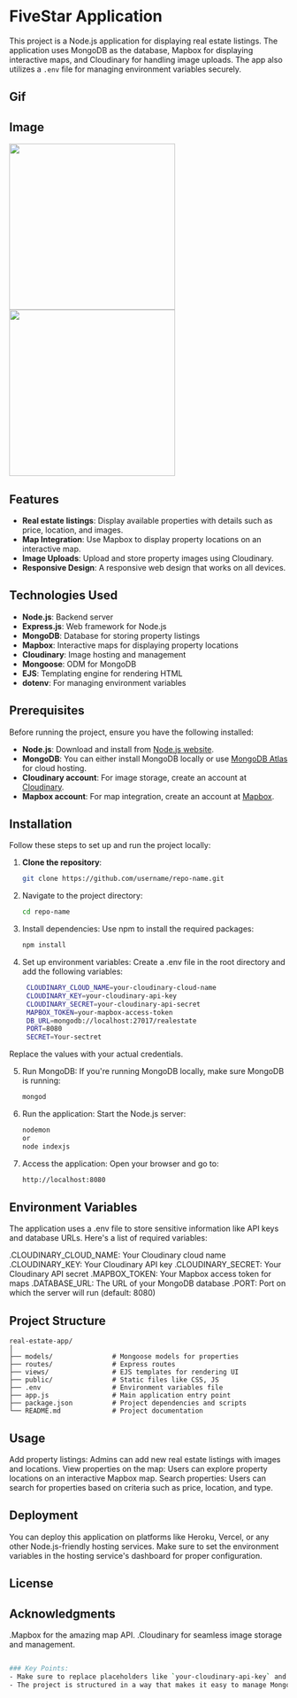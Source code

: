 # FiveStar Application

This project is a Node.js application for displaying real estate listings. The application uses MongoDB as the database, Mapbox for displaying interactive maps, and Cloudinary for handling image uploads. The app also utilizes a `.env` file for managing environment variables securely.

## Gif

## Image
<div>
  <img src='https://github.com/user-attachments/assets/1b679ff8-ad44-4540-bbd5-c0d5ab8dcc31' high='300' width='300'>
    <img src='https://github.com/user-attachments/assets/753208c8-ac66-413e-aa9c-f6173a9a288c' high='300' width='300'>

</div>

## Features

- **Real estate listings**: Display available properties with details such as price, location, and images.
- **Map Integration**: Use Mapbox to display property locations on an interactive map.
- **Image Uploads**: Upload and store property images using Cloudinary.
- **Responsive Design**: A responsive web design that works on all devices.
  
## Technologies Used

- **Node.js**: Backend server
- **Express.js**: Web framework for Node.js
- **MongoDB**: Database for storing property listings
- **Mapbox**: Interactive maps for displaying property locations
- **Cloudinary**: Image hosting and management
- **Mongoose**: ODM for MongoDB
- **EJS**: Templating engine for rendering HTML
- **dotenv**: For managing environment variables

## Prerequisites

Before running the project, ensure you have the following installed:

- **Node.js**: Download and install from [Node.js website](https://nodejs.org/).
- **MongoDB**: You can either install MongoDB locally or use [MongoDB Atlas](https://www.mongodb.com/cloud/atlas) for cloud hosting.
- **Cloudinary account**: For image storage, create an account at [Cloudinary](https://cloudinary.com/).
- **Mapbox account**: For map integration, create an account at [Mapbox](https://www.mapbox.com/).

## Installation

Follow these steps to set up and run the project locally:

1. **Clone the repository**:
   ```bash
   git clone https://github.com/username/repo-name.git

2. Navigate to the project directory:
   ```bash
   cd repo-name
3. Install dependencies: Use npm to install the required packages:
   ```bash
   npm install
4. Set up environment variables: Create a .env file in the root directory and add the following variables:
   ```bash
    CLOUDINARY_CLOUD_NAME=your-cloudinary-cloud-name
    CLOUDINARY_KEY=your-cloudinary-api-key
    CLOUDINARY_SECRET=your-cloudinary-api-secret
    MAPBOX_TOKEN=your-mapbox-access-token
    DB_URL=mongodb://localhost:27017/realestate
    PORT=8080
    SECRET=Your-sectret
Replace the values with your actual credentials.

5. Run MongoDB: If you're running MongoDB locally, make sure MongoDB is running:
   ```bash
   mongod
6. Run the application: Start the Node.js server:
   ```bash
   nodemon
   or
   node indexjs
   
7. Access the application: Open your browser and go to:
   ```bash
   http://localhost:8080

## Environment Variables
   The application uses a .env file to store sensitive information like API keys and database URLs. Here's a list of required variables:

  .CLOUDINARY_CLOUD_NAME: Your Cloudinary cloud name
  .CLOUDINARY_KEY: Your Cloudinary API key
  .CLOUDINARY_SECRET: Your Cloudinary API secret
  .MAPBOX_TOKEN: Your Mapbox access token for maps
  .DATABASE_URL: The URL of your MongoDB database
  .PORT: Port on which the server will run (default: 8080)

## Project Structure
   
    real-estate-app/
    │
    ├── models/               # Mongoose models for properties
    ├── routes/               # Express routes
    ├── views/                # EJS templates for rendering UI
    ├── public/               # Static files like CSS, JS
    ├── .env                  # Environment variables file
    ├── app.js                # Main application entry point
    ├── package.json          # Project dependencies and scripts
    └── README.md             # Project documentation

## Usage

Add property listings: Admins can add new real estate listings with images and locations.
View properties on the map: Users can explore property locations on an interactive Mapbox map.
Search properties: Users can search for properties based on criteria such as price, location, and type.

## Deployment

You can deploy this application on platforms like Heroku, Vercel, or any other Node.js-friendly hosting services. Make sure to set the environment variables in the hosting service's dashboard for proper configuration.

## License

## Acknowledgments
.Mapbox for the amazing map API.
.Cloudinary for seamless image storage and management.
```bash

### Key Points:
- Make sure to replace placeholders like `your-cloudinary-api-key` and `your-mapbox-access-token` with your actual credentials.
- The project is structured in a way that makes it easy to manage MongoDB, Mapbox, and Cloudinary integration.


